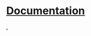 # [Documentation](<https://avirts-organization.gitbook.io/bloom-editor-documentation>)
[.](<https://raw.githubusercontent.com/avirt1274/BloomEditor/refs/heads/main/assets/icon.png>)
